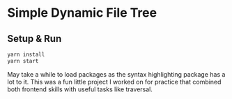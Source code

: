 # Simple Dynamic File Tree

## Setup & Run

```bash
yarn install
yarn start
```

May take a while to load packages as the syntax highlighting package has a lot to it. This was a fun little project I worked on for practice that combined both frontend skills with useful tasks like traversal.
